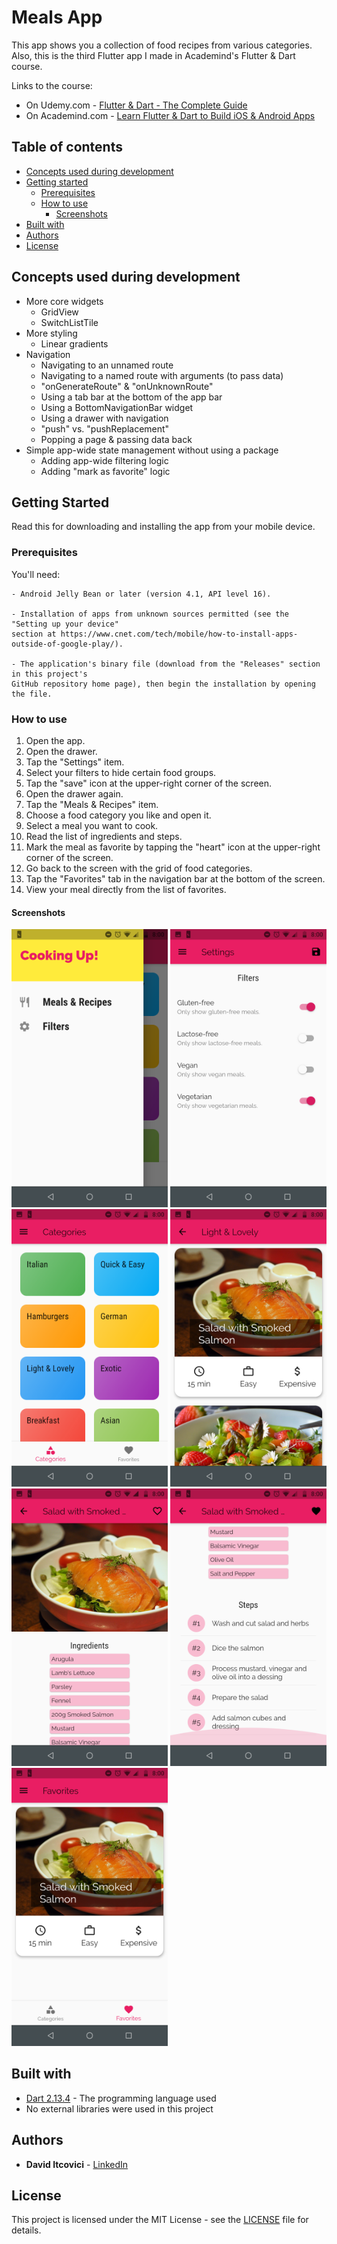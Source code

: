 # Meals App

This app shows you a collection of food recipes from various categories.
Also, this is the third Flutter app I made in Academind's Flutter & Dart course.

Links to the course:

* On Udemy.com - [Flutter & Dart - The Complete Guide](https://www.udemy.com/course/learn-flutter-dart-to-build-ios-android-apps/)
* On Academind.com - [Learn Flutter & Dart to Build iOS & Android Apps](https://pro.academind.com/p/learn-flutter-dart-to-build-ios-android-apps-2020)

## Table of contents

* [Concepts used during development](#concepts-used-during-development)
* [Getting started](#getting-started)
  * [Prerequisites](#prerequisites)
  * [How to use](#how-to-use)
    * [Screenshots](#screenshots)
* [Built with](#built-with)
* [Authors](#authors)
* [License](#license)

## Concepts used during development

* More core widgets
  * GridView
  * SwitchListTile
* More styling
  * Linear gradients
* Navigation
  * Navigating to an unnamed route
  * Navigating to a named route with arguments (to pass data)
  * "onGenerateRoute" & "onUnknownRoute"
  * Using a tab bar at the bottom of the app bar
  * Using a BottomNavigationBar widget
  * Using a drawer with navigation
  * "push" vs. "pushReplacement"
  * Popping a page & passing data back
* Simple app-wide state management without using a package
  * Adding app-wide filtering logic
  * Adding "mark as favorite" logic

## Getting Started

Read this for downloading and installing the app from your mobile device.

### Prerequisites

You'll need:

```
- Android Jelly Bean or later (version 4.1, API level 16).

- Installation of apps from unknown sources permitted (see the "Setting up your device"
section at https://www.cnet.com/tech/mobile/how-to-install-apps-outside-of-google-play/).

- The application's binary file (download from the "Releases" section in this project's
GitHub repository home page), then begin the installation by opening the file.
```

### How to use

1. Open the app.
2. Open the drawer.
3. Tap the "Settings" item.
4. Select your filters to hide certain food groups.
5. Tap the "save" icon at the upper-right corner of the screen.
6. Open the drawer again.
7. Tap the "Meals & Recipes" item.
8. Choose a food category you like and open it.
9. Select a meal you want to cook.
10. Read the list of ingredients and steps.
11. Mark the meal as favorite by tapping the "heart" icon at the upper-right corner of the screen.
12. Go back to the screen with the grid of food categories.
13. Tap the "Favorites" tab in the navigation bar at the bottom of the screen.
14. View your meal directly from the list of favorites.

#### Screenshots

<p float="left">
  <img alt="App Screenshot 1" src="/dev_assets/images/app_screenshot_1.png" width="250" />
  <img alt="App Screenshot 2" src="/dev_assets/images/app_screenshot_2.png" width="250" />
  <img alt="App Screenshot 3" src="/dev_assets/images/app_screenshot_3.png" width="250" />
  <img alt="App Screenshot 4" src="/dev_assets/images/app_screenshot_4.png" width="250" />
  <img alt="App Screenshot 5" src="/dev_assets/images/app_screenshot_5.png" width="250" />
  <img alt="App Screenshot 6" src="/dev_assets/images/app_screenshot_6.png" width="250" />
  <img alt="App Screenshot 7" src="/dev_assets/images/app_screenshot_7.png" width="250" />
</p>

## Built with

* [Dart 2.13.4](https://dart.dev/) - The programming language used
* No external libraries were used in this project

## Authors

* **David Itcovici** - [LinkedIn](https://www.linkedin.com/in/david-itcovici/)

## License

This project is licensed under the MIT License - see the [LICENSE](LICENSE) file for details.
